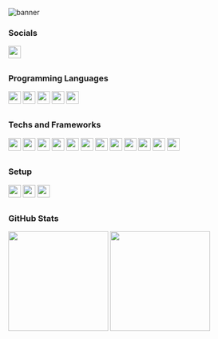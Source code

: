 ![banner](https://github.com/williamMDsilva/williamMDsilva/assets/15850924/7ee248d6-1afc-41c8-ac3f-8cd4aa75cf43)

### Socials


<a href="https://www.linkedin.com/in/william-moreira-da-silva-4215a1105/">
  <img height="25px" src="https://img.shields.io/badge/LinkedIn-0077B5?style=for-the-badge&logo=linkedin&logoColor=272727&labelColor=FFDE59&color=002B64">
</a>

##

### Programming Languages
<div>
  <img height="25px" src="https://img.shields.io/badge/HTML5-E34F26?style=for-the-badge&logo=html5&logoColor=272727&labelColor=FFDE59&color=002B64">
  <img height="25px" src="https://img.shields.io/badge/CSS3-1572B6?style=for-the-badge&logo=css3&logoColor=272727&labelColor=FFDE59&color=002B64">
  <img height="25px" src="https://img.shields.io/badge/Elixir-4B275F?style=for-the-badge&logo=elixir&logoColor=272727&labelColor=FFDE59&color=002B64">
  <img height="25px" src="https://img.shields.io/badge/JavaScript-323330?style=for-the-badge&logo=javascript&logoColor=272727&labelColor=FFDE59&color=002B64">
  <img height="25px" src="https://img.shields.io/badge/shell_script-%23121011.svg?style=for-the-badge&logo=gnu-bash&logoColor=272727&labelColor=FFDE59&color=002B64">
</div>

##

### Techs and Frameworks
<div>  
  <img height="25px" src="https://img.shields.io/badge/React-20232A?style=for-the-badge&logo=react&logoColor=272727&labelColor=FFDE59&color=002B64">
  <img height="25px" src="https://img.shields.io/badge/React_Native-20232A?style=for-the-badge&logo=react&logoColor=272727&labelColor=FFDE59&color=002B64">
  <img height="25px" src="https://img.shields.io/badge/PostgreSQL-316192?style=for-the-badge&logo=postgresql&logoColor=272727&labelColor=FFDE59&color=002B64">
  <img height="25px" src="https://img.shields.io/badge/MongoDB-4EA94B?style=for-the-badge&logo=mongodb&logoColor=272727&labelColor=FFDE59&color=002B64">
  <img height="25px" src="https://img.shields.io/badge/SQLite-07405E?style=for-the-badge&logo=sqlite&logoColor=272727&labelColor=FFDE59&color=002B64">
  <img height="25px" src="https://img.shields.io/badge/Node.js-43853D?style=for-the-badge&logo=node.js&logoColor=272727&labelColor=FFDE59&color=002B64">
  <img height="25px" src="https://img.shields.io/badge/Heroku-430098?style=for-the-badge&logo=heroku&logoColor=272727&labelColor=FFDE59&color=002B64">
  <img height="25px" src="https://img.shields.io/badge/Google_Cloud-4285F4?style=for-the-badge&logo=google-cloud&logoColor=272727&labelColor=FFDE59&color=002B64">
  <img height="25px" src="https://img.shields.io/badge/Amazon_AWS-FF9900?style=for-the-badge&logo=amazonaws&logoColor=272727&labelColor=FFDE59&color=002B64">
  <img height="25px" src="https://img.shields.io/badge/Flutter-02569B?style=for-the-badge&logo=flutter&logoColor=272727&labelColor=FFDE59&color=002B64">
  <img height="25px" src="https://img.shields.io/badge/docker-%230db7ed.svg?style=for-the-badge&logo=docker&logoColor=272727&labelColor=FFDE59&color=002B64">
  <img height="25px" src="https://img.shields.io/badge/kubernetes-%23326ce5.svg?style=for-the-badge&logo=kubernetes&logoColor=272727&labelColor=FFDE59&color=002B64">
</div>

##

### Setup
<div>
    <img height="25px" src="https://img.shields.io/badge/mac%20os-000000?style=for-the-badge&logo=apple&logoColor=272727&labelColor=FFDE59&color=002B64">
    <img height="25px" src= "https://img.shields.io/badge/Visual_Studio-5C2D91?style=for-the-badge&logo=visual%20studio&logoColor=272727&labelColor=FFDE59&color=002B64">
    <img height="25px" src= "https://img.shields.io/badge/Hyper-000000?style=for-the-badge&logo=hyper&logoColor=272727&labelColor=FFDE59&color=002B64">
</div>

##

### GitHub Stats
<div>
<!--    -->
  <img height=200 align="center" src="https://github-readme-stats.vercel.app/api?username=williamMDsilva&show_icons=true&count_private=true&include_all_commits=true&theme=transparent&bg_color=002B64&title_color=FFFFFF&icon_color=FFDE59&text_color=FFDE59" />
<!--   <img height=200 align="center" src="https://my-onw-stats.vercel.app/api?username=williamMDsilva&show_icons=true&count_private=true&include_all_commits=true&theme=transparent&bg_color=002B64&title_color=FFFFFF&icon_color=FFDE59&text_color=FFDE59" /> -->
  <img height=200 align="center" src="https://github-readme-stats.vercel.app/api/top-langs?username=williamMDsilva&show_icons=true&count_private=true&include_all_commits=true&theme=transparent&layout=compact&langs_count=8&bg_color=002B64&title_color=FFFFFF&icon_color=FFDE59&text_color=FFDE59" />
<!--     <img height=200 align="center" src="https://my-onw-stats.vercel.app/api/top-langs?username=williamMDsilva&show_icons=true&count_private=true&include_all_commits=true&theme=transparent&layout=compact&langs_count=8&bg_color=002B64&title_color=FFFFFF&icon_color=FFDE59&text_color=FFDE59" /> -->
</div>
